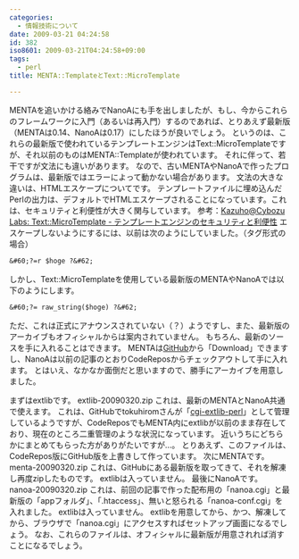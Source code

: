 ```yaml
---
categories:
  - 情報技術について
date: 2009-03-21 04:24:58
id: 382
iso8601: 2009-03-21T04:24:58+09:00
tags:
  - perl
title: MENTA::TemplateとText::MicroTemplate

---
```


<p>MENTAを追いかける絡みでNanoAにも手を出しましたが、もし、今からこれらのフレームワークに入門（あるいは再入門）するのであれば、とりあえず最新版（MENTAは0.14、NanoAは0.17）にしたほうが良いでしょう。
というのは、これらの最新版で使われているテンプレートエンジンはText::MicroTemplateですが、それ以前のものはMENTA::Templateが使われています。
それに伴って、若干ですが文法にも違いがあります。
なので、古いMENTAやNanoAで作ったプログラムは、最新版ではエラーによって動かない場合があります。
文法の大きな違いは、HTMLエスケープについてです。
テンプレートファイルに埋め込んだPerlの出力は、デフォルトでHTMLエスケープされることになっています。これは、セキュリティと利便性が大きく関与しています。
参考：<a href="http://labs.cybozu.co.jp/blog/kazuho/archives/2008/12/textmicrotemplate.php">Kazuho@Cybozu Labs: Text::MicroTemplate - テンプレートエンジンのセキュリティと利便性</a>
エスケープしないようにするには、以前は次のようにしていました。（タグ形式の場合）</p>

```default
&#60;?=r $hoge ?&#62;
```

<p>しかし、Text::MicroTemplateを使用している最新版のMENTAやNanoAでは以下のようにします。</p>

```default
&#60;?= raw_string($hoge) ?&#62;
```

<p>ただ、これは正式にアナウンスされていない（？）ようですし、また、最新版のアーカイブもオフィシャルからは案内されていません。
もちろん、最新のソースを手に入れることはできます。
MENTAは<a href="https://github.com/tokuhirom/menta/tree/master">GitHub</a>から「Download」できますし、NanoAは以前の記事のとおりCodeReposからチェックアウトして手に入れます。
とはいえ、なかなか面倒だと思いますので、勝手にアーカイブを用意しました。</p>

<p>
まずはextlibです。
<span class="mt-enclosure mt-enclosure-file" style="display: inline;">extlib-20090320.zip</span>
これは、最新のMENTAとNanoA共通で使えます。
これは、GitHubでtokuhiromさんが「<a href="https://github.com/tokuhirom/cgi-extlib-perl/tree/master">cgi-extlib-perl</a>」として管理しているようですが、CodeReposでもMENTA内にextlibが以前のまま存在しており、現在のところ二重管理のような状況になっています。
近いうちにどちらかにまとめてもらった方がありがたいですが&#133;。
とりあえず、このファイルは、CodeRepos版にGitHub版を上書きして作っています。
次にMENTAです。
<span class="mt-enclosure mt-enclosure-file" style="display: inline;">menta-20090320.zip</span>
これは、GitHubにある最新版を取ってきて、それを解凍し再度zipしたものです。
extlibは入っていません。
最後にNanoAです。
<span class="mt-enclosure mt-enclosure-file" style="display: inline;">nanoa-20090320.zip</span>
これは、前回の記事で作った配布用の「nanoa.cgi」と最新版の「appフォルダ」、「.htaccess」、無いと怒られる「nanoa-conf.cgi」を入れました。
extlibは入っていません。
extlibを用意してから、かつ、解凍してから、ブラウザで「nanoa.cgi」にアクセスすればセットアップ画面になるでしょう。
なお、これらのファイルは、オフィシャルに最新版が用意されれば消すことになるでしょう。</p>
    	